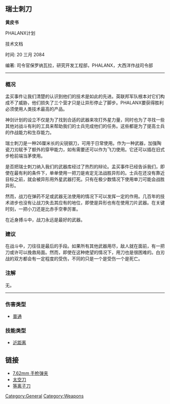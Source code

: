 ## 瑞士刺刀

**黄皮书**

PHALANX计划

技术文档

时间: 20 三月 2084

编著: 司令官保罗纳瓦拉，研究开发工程部，PHALANX，大西洋作战司令部

------------------------------------------------------------------------

### 概况

孟买事件让我们清楚的认识到他们的技术是如此的先进。英联邦军队根本对它们构成不了威胁，他们损失了三个营才只是让异形停止了脚步。PHALANX要获得胜利必须使用人类技术最高的产品。

神剑计划的设立不仅是为了找到合适的武器来攻打外星力量，同时也为了寻找一些其他对战斗有利的工具来帮助我们的士兵完成他们的任务。这些都是为了提高士兵的作战能力和生存能力。

瑞士刺刀是一种26厘米长的尖锐钢刀，可用于日常使用。作为一种武器，加强陶瓷刀刃赋予了额外的穿甲能力，如有需要还可以作为飞刀使用。它还可以插在旧式步枪前端当茅使用。

是否把瑞士刺刀纳入我们的武器库经过了热烈的辩论。孟买事件已经告诉我们，即使在最有利的条件下，单单使用一把刀是肯定无法战胜异形的。士兵在还没有靠近目标之前，就会被异形用外星武器打死。只有在极少数情况下使用单刀可能会战胜异形。

然而，战刀在弹药不足或武器无法使用的情况下可以发挥一定的作用。几百年的技术进步也没有让战刀失去其应有的地位，即使是异形也有在使用刀片武器。在关键时刻，一把小刀还是比赤手空拳厉害。

在近身搏斗中，战刀永远是最好的武器。

### 建议

在战斗中，刀往往是最后的手段。如果所有其他武器用尽，敌人就在面前，有一把刀或许可以挽救局面。然而，即使在这种绝望的情况下，用刀也是很困难的。白刃战的双方都会有一定程度的受伤，不同的只是一个是受伤一个是死亡。

### 注解

无。

------------------------------------------------------------------------

### 伤害类型

- [普通](伤害#普通 "wikilink")

### 技能类型

- [近距离](技能#近距离 "wikilink")

## 链接

- [7.62mm 手枪弹夹](装备/7.62mm_手枪弹夹 "wikilink")
- [太空刀](装备/太空刀 "wikilink")
- [等离子刀](装备/等离子刀 "wikilink")

[Category:General](Category:General "wikilink")
[Category:Weapons](Category:Weapons "wikilink")